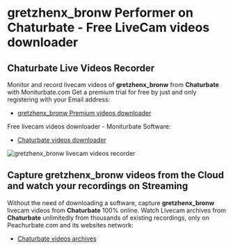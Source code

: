 # gretzhenx_bronw Performer on Chaturbate - Free LiveCam videos downloader

## Chaturbate Live Videos Recorder

Monitor and record livecam videos of **gretzhenx_bronw** from **Chaturbate** with Moniturbate.com
Get a premium trial for free by just and only registering with your Email address:
* [gretzhenx_bronw Premium videos downloader](https://moniturbate.com/request-demo-licence-key.html)

Free livecam videos downloader - Moniturbate Software:
* [Chaturbate videos downloader](https://moniturbate.com/moniturbate-download-software.html)

![gretzhenx_bronw livecam videos recorder](https://peachurnet.com/templates/moniturbate-software.png)


## Capture gretzhenx_bronw videos from the Cloud and watch your recordings on Streaming

Without the need of downloading a software, capture **gretzhenx_bronw** livecam videos from **Chaturbate** 100% online.
Watch Livecam archives from **Chaturbate** unlimitedly from thousands of existing recordings, only on Peachurbate.com and its websites network:
* [Chaturbate videos archives](https://peachurnet.com/)